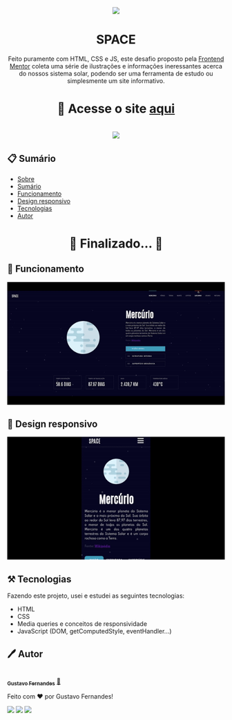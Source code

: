 <div align="center">
  <img src="https://images.vexels.com/media/users/3/203408/isolated/preview/0f7ad5373bdbe3c3ea6defb24c74087d-ilustracao-do-sistema-solar.png">
  <h1 align>SPACE</h1>
  <p>Feito puramente com HTML, CSS e JS, este desafio proposto pela <a href="https://www.frontendmentor.io/challenges/planets-fact-site-gazqN8w_f" target="_blank">Frontend Mentor</a> coleta uma série de ilustrações e informações ineressantes acerca do nossos sistema solar, podendo ser uma ferramenta de estudo ou simplesmente um site informativo.</p>
</div>
 <h1 align="center">
  🔗 Acesse o site <a href="https://gufernandess.github.io/Space/" target="_blank">aqui</a>
</h1>
<br>
<div align="center">
<img src="https://img.shields.io/github/stars/gufernandess/Space?style=for-the-badge">
</div>
<h2>📋 Sumário</h2>

   * [Sobre]()
   * [Sumário]()
   * [Funcionamento]()
   * [Design responsivo]()
   * [Tecnologias]()
   * [Autor]()

<h1 align="center"> 
	🚧  Finalizado...  🚧
</h1>

<h2>🔎 Funcionamento</h2>
<div align="center">
<img src="assets/desktop.gif">
</div>

<h2>📱 Design responsivo</h2>
<div align="center">
<img src="assets/mobile.gif">
</div>

<h2>⚒️ Tecnologias</h2>
<p>Fazendo este projeto, usei e estudei as seguintes tecnologias:</p>

* HTML
* CSS
* Media queries e conceitos de responsividade
* JavaScript (DOM, getComputedStyle, eventHandler...)

<h2>🖊️ Autor</h2>

<a href="">
 <img style="border-radius: 50%;" src="https://avatars.githubusercontent.com/u/63157775?v=4" width="100px;" alt=""/>
 <br />
 <sub><b>Gustavo Fernandes</b></sub></a> <a href="">🚀</a>


Feito com ❤️ por Gustavo Fernandes!

<a href="mailto: gustavo63693@gmail.com" target="_blank"><img src="https://img.shields.io/badge/-Gmail-%23EA4335?style=for-the-badge&logo=gmail&logoColor=white"></a> 
<a href="https://www.linkedin.com/in/gustavo-fernandes-bb9809228/" target="_blank"><img src="https://img.shields.io/badge/-LinkedIn-%230077B5?style=for-the-badge&logo=linkedin&logoColor=white"></a>
<a href="mailto: gustafernandes@protonmail.com" target="_blank"><img src="https://img.shields.io/badge/ProtonMail-8B89CC?style=for-the-badge&logo=protonmail&logoColor=white"></a>
